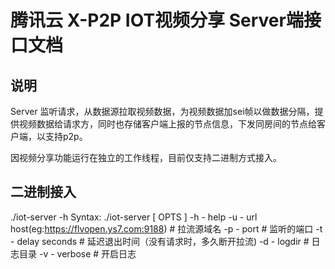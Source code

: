 # 腾讯云 X-P2P IOT视频分享 Server端接口文档

## 说明
Server 监听请求，从数据源拉取视频数据，为视频数据加sei帧以做数据分隔，提供视频数据给请求方，同时也存储客户端上报的节点信息，下发同房间的节点给客户端，以支持p2p。


因视频分享功能运行在独立的工作线程，目前仅支持二进制方式接入。

## 二进制接入
./iot-server -h
Syntax: ./iot-server [ OPTS ]
 -h      - help
 -u      - url host(eg:https://flvopen.ys7.com:9188)  # 拉流源域名
 -p      - port # 监听的端口
 -t      - delay seconds # 延迟退出时间（没有请求时，多久断开拉流)
 -d      - logdir  # 日志目录
 -v      - verbose # 开启日志
